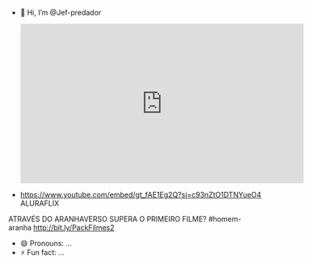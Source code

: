 - 👋 Hi, I’m @Jef-predador
  <iframe width="560" height="315" src="https://www.youtube.com/embed/gt_fAE1Eg2Q?si=c93nZtO1DTNYueO4" title="YouTube video player" frameborder="0" allow="accelerometer; autoplay; clipboard-write; encrypted-media; gyroscope; picture-in-picture; web-share" referrerpolicy="strict-origin-when-cross-origin" allowfullscreen></iframe>
  
- https://www.youtube.com/embed/gt_fAE1Eg2Q?si=c93nZtO1DTNYueO4
ALURAFLIX


ATRAVÉS DO ARANHAVERSO SUPERA O PRIMEIRO FILME?
#homem-aranha
http://bit.ly/PackFilmes2
- 😄 Pronouns: ...
- ⚡ Fun fact: ...

<!---
Jef-predador/Jef-predador is a ✨ special ✨ repository because its `README.md` (this file) appears on your GitHub profile.
You can click the Preview link to take a look at your changes.
--->
